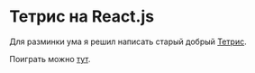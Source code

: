 # Тетрис на React.js
Для разминки ума я решил написать старый добрый [Тетрис](https://ru.wikipedia.org/wiki/%D0%A2%D0%B5%D1%82%D1%80%D0%B8%D1%81).

Поиграть можно [тут](https://dmitryweiner.github.io/tetris-react/).